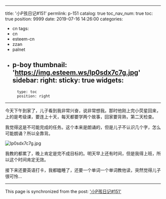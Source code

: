
---
title: '小P孩日记#151'
permlink: p-151
catalog: true
toc_nav_num: true
toc: true
position: 9999
date: 2019-07-16 14:26:00
categories:
- cn
tags:
- cn
- esteem-cn
- zzan
- palnet
- p-boy
thumbnail: 'https://img.esteem.ws/lp0sdx7c7g.jpg'
sidebar:
    right:
        sticky: true
widgets:
    -
        type: toc
        position: right
---


今天下午到家了，儿子看到我非常兴奋，说非常想我。那时他刚上完小荧星回来，上的是考级课，要连上十天，每天都要学两个故事，回家要背熟，第二天检查。

我觉得这是不可能完成的任务。这个本来是朗诵的，但是儿子不认识几个字，怎么可能朗诵？所以全靠背。

![lp0sdx7c7g.jpg](https://img.esteem.ws/lp0sdx7c7g.jpg)


我教的都累了，晚上肯定是完不成目标的。明天早上还有时间，但是我得上班，所以这个时间肯定无效。

接下来还要英语打卡，我都瞌睡了，还要一个单词一个单词教他读，突然觉得儿子很可怜…


- - -

This page is synchronized from the post: ['小P孩日记#151'](https://steemit.com/@julian2013/p-151)
